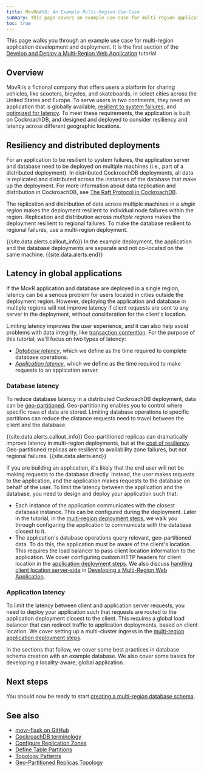 ```yaml
---
title: MovR&#58; An Example Multi-Region Use-Case
summary: This page covers an example use-case for multi-region applications.
toc: true
---
```


This page walks you through an example use case for multi-region application development and deployment. It is the first section of the [Develop and Deploy a Multi-Region Web Application](multi-region-overview.html) tutorial.

## Overview

MovR is a fictional company that offers users a platform for sharing vehicles, like scooters, bicycles, and skateboards, in select cities across the United States and Europe. To serve users in two continents, they need an application that is globally available, [resilient to  system failures](multi-region-use-case.html#resiliency-and-distributed-deployments), and [optimized for latency](multi-region-use-case.html#latency-in-global-applications). To meet these requirements, the application is built on CockroachDB, and designed and deployed to consider resiliency and latency across different geographic locations.

## Resiliency and distributed deployments

For an application to be resilient to system failures, the application server and database need to be deployed on multiple machines (i.e., part of a distributed deployment). In distributed CockroachDB deployments, all data is replicated and distributed across the instances of the database that make up the deployment.  For more information about data replication and distribution in CockroachDB, see [The Raft Protocol in CockroachDB](https://www.youtube.com/watch?v=k5BR9m8o9ec&feature=youtu.be).

The replication and distribution of data across multiple machines in a *single region* makes the deployment resilient to individual node failures within the region. Replication and distribution across *multiple regions* makes the deployment resilient to regional failures. To make the database resilient to regional failures, use a multi-region deployment.

{{site.data.alerts.callout_info}}
In the example deployment, the application and the database deployments are separate and not co-located on the same machine.
{{site.data.alerts.end}}

## Latency in global applications

If the MovR application and database are deployed in a single region, latency can be a serious problem for users located in cities outside the deployment region. However, deploying the application and database in multiple regions will not improve latency if client requests are sent to any server in the deployment, without consideration for the client's location.

Limiting latency improves the user experience, and it can also help avoid problems with data integrity, like [transaction contention](performance-best-practices-overview.html#understanding-and-avoiding-transaction-contention). For the purpose of this tutorial, we'll focus on two types of latency:

- [*Database latency*](multi-region-use-case.html#database-latency), which we define as the time required to complete database operations.
- [*Application latency*](multi-region-use-case.html#application-latency), which we define as the time required to make requests to an application server.

### Database latency

To reduce database latency in a distributed CockroachDB deployment, data can be [geo-partitioned](topology-geo-partitioned-replicas.html). Geo-partitioning enables you to control where specific rows of data are stored. Limiting database operations to specific partitions can reduce the distance requests need to travel between the client and the database.

{{site.data.alerts.callout_info}}
Geo-partitioned replicas can dramatically improve latency in multi-region deployments, but at the [cost of resiliency](topology-geo-partitioned-replicas.html#resiliency). Geo-partitioned replicas are resilient to availability zone failures, but not regional failures.
{{site.data.alerts.end}}

If you are building an application, it's likely that the end user will not be making requests to the database directly. Instead, the user makes requests to the application, and the application makes requests to the database on behalf of the user. To limit the latency between the application and the database, you need to design and deploy your application such that:

- Each instance of the application communicates with the closest database instance. This can be configured during the deployment. Later in the tutorial, in the [multi-region deployment steps](multi-region-deployment.html#multi-region-application-deployment-gke), we walk you through configuring the application to communicate with the database closest to it.
- The application's database operations query relevant, geo-partitioned data. To do this, the application must be aware of the client's location. This requires the load balancer to pass client location information to the application. We cover configuring custom HTTP headers for client location in the [application deployment steps](multi-region-deployment.html#multi-region-application-deployment-gke). We also discuss [handling client location server-side](multi-region-application.html#client-location) in [Developing a Multi-Region Web Application](multi-region-application.html).

### Application latency

To limit the latency between client and application server requests, you need to deploy your application such that requests are routed to the application deployment closest to the client. This requires a global load balancer that can redirect traffic to application deployments, based on client location. We cover setting up a multi-cluster ingress in the [multi-region application deployment steps](multi-region-deployment.html#multi-region-application-deployment-gke).

In the sections that follow, we cover some best practices in database schema creation with an example database. We also cover some basics for developing a locality-aware, global application.

## Next steps

You should now be ready to start [creating a multi-region database schema](multi-region-database.html).

## See also

- [movr-flask on GitHub](https://github.com/cockroachlabs/movr-flask)
- [CockroachDB terminology](architecture/overview.html#terms)
- [Configure Replication Zones](configure-replication-zones.html)
- [Define Table Partitions](partitioning.html)
- [Topology Patterns](topology-patterns.html)
- [Geo-Partitioned Replicas Topology](topology-geo-partitioned-replicas.html)
